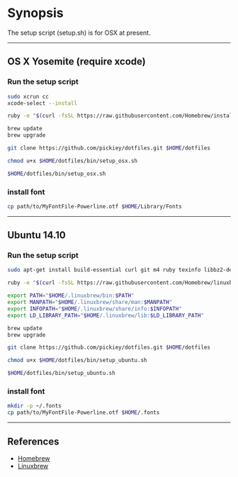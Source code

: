 # Synopsis

The setup script (setup.sh) is for OSX at present.

--------------------------------------------------------------------------------

## OS X Yosemite (require xcode)

### Run the setup script

```sh
sudo xcrun cc
xcode-select --install

ruby -e "$(curl -fsSL https://raw.githubusercontent.com/Homebrew/install/master/install)"

brew update
brew upgrade

git clone https://github.com/pickiey/dotfiles.git $HOME/dotfiles

chmod u+x $HOME/dotfiles/bin/setup_osx.sh

$HOME/dotfiles/bin/setup_osx.sh
```

### install font

```sh
cp path/to/MyFontFile-Powerline.otf $HOME/Library/Fonts
```

--------------------------------------------------------------------------------

## Ubuntu 14.10

### Run the setup script

```sh
sudo apt-get install build-essential curl git m4 ruby texinfo libbz2-dev libcurl4-openssl-dev libexpat-dev libncurses-dev zlib1g-dev

ruby -e "$(curl -fsSL https://raw.githubusercontent.com/Homebrew/linuxbrew/go/install)"

export PATH="$HOME/.linuxbrew/bin:$PATH"
export MANPATH="$HOME/.linuxbrew/share/man:$MANPATH"
export INFOPATH="$HOME/.linuxbrew/share/info:$INFOPATH"
export LD_LIBRARY_PATH="$HOME/.linuxbrew/lib:$LD_LIBRARY_PATH"

brew update
brew upgrade

git clone https://github.com/pickiey/dotfiles.git $HOME/dotfiles

chmod u+x $HOME/dotfiles/bin/setup_ubuntu.sh

$HOME/dotfiles/bin/setup_ubuntu.sh
```

### install font

```sh
mkdir -p ~/.fonts
cp path/to/MyFontFile-Powerline.otf $HOME/.fonts
```

--------------------------------------------------------------------------------

## References

- [Homebrew](http://brew.sh/index_ja.html)
- [Linuxbrew](https://github.com/Homebrew/linuxbrew)
